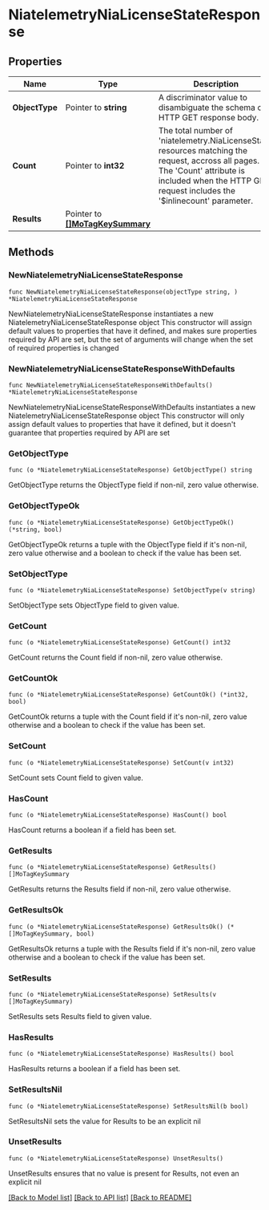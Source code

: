 # NiatelemetryNiaLicenseStateResponse

## Properties

Name | Type | Description | Notes
------------ | ------------- | ------------- | -------------
**ObjectType** | Pointer to **string** | A discriminator value to disambiguate the schema of a HTTP GET response body. | 
**Count** | Pointer to **int32** | The total number of &#39;niatelemetry.NiaLicenseState&#39; resources matching the request, accross all pages. The &#39;Count&#39; attribute is included when the HTTP GET request includes the &#39;$inlinecount&#39; parameter. | [optional] 
**Results** | Pointer to [**[]MoTagKeySummary**](MoTagKeySummary.md) |  | [optional] 

## Methods

### NewNiatelemetryNiaLicenseStateResponse

`func NewNiatelemetryNiaLicenseStateResponse(objectType string, ) *NiatelemetryNiaLicenseStateResponse`

NewNiatelemetryNiaLicenseStateResponse instantiates a new NiatelemetryNiaLicenseStateResponse object
This constructor will assign default values to properties that have it defined,
and makes sure properties required by API are set, but the set of arguments
will change when the set of required properties is changed

### NewNiatelemetryNiaLicenseStateResponseWithDefaults

`func NewNiatelemetryNiaLicenseStateResponseWithDefaults() *NiatelemetryNiaLicenseStateResponse`

NewNiatelemetryNiaLicenseStateResponseWithDefaults instantiates a new NiatelemetryNiaLicenseStateResponse object
This constructor will only assign default values to properties that have it defined,
but it doesn't guarantee that properties required by API are set

### GetObjectType

`func (o *NiatelemetryNiaLicenseStateResponse) GetObjectType() string`

GetObjectType returns the ObjectType field if non-nil, zero value otherwise.

### GetObjectTypeOk

`func (o *NiatelemetryNiaLicenseStateResponse) GetObjectTypeOk() (*string, bool)`

GetObjectTypeOk returns a tuple with the ObjectType field if it's non-nil, zero value otherwise
and a boolean to check if the value has been set.

### SetObjectType

`func (o *NiatelemetryNiaLicenseStateResponse) SetObjectType(v string)`

SetObjectType sets ObjectType field to given value.


### GetCount

`func (o *NiatelemetryNiaLicenseStateResponse) GetCount() int32`

GetCount returns the Count field if non-nil, zero value otherwise.

### GetCountOk

`func (o *NiatelemetryNiaLicenseStateResponse) GetCountOk() (*int32, bool)`

GetCountOk returns a tuple with the Count field if it's non-nil, zero value otherwise
and a boolean to check if the value has been set.

### SetCount

`func (o *NiatelemetryNiaLicenseStateResponse) SetCount(v int32)`

SetCount sets Count field to given value.

### HasCount

`func (o *NiatelemetryNiaLicenseStateResponse) HasCount() bool`

HasCount returns a boolean if a field has been set.

### GetResults

`func (o *NiatelemetryNiaLicenseStateResponse) GetResults() []MoTagKeySummary`

GetResults returns the Results field if non-nil, zero value otherwise.

### GetResultsOk

`func (o *NiatelemetryNiaLicenseStateResponse) GetResultsOk() (*[]MoTagKeySummary, bool)`

GetResultsOk returns a tuple with the Results field if it's non-nil, zero value otherwise
and a boolean to check if the value has been set.

### SetResults

`func (o *NiatelemetryNiaLicenseStateResponse) SetResults(v []MoTagKeySummary)`

SetResults sets Results field to given value.

### HasResults

`func (o *NiatelemetryNiaLicenseStateResponse) HasResults() bool`

HasResults returns a boolean if a field has been set.

### SetResultsNil

`func (o *NiatelemetryNiaLicenseStateResponse) SetResultsNil(b bool)`

 SetResultsNil sets the value for Results to be an explicit nil

### UnsetResults
`func (o *NiatelemetryNiaLicenseStateResponse) UnsetResults()`

UnsetResults ensures that no value is present for Results, not even an explicit nil

[[Back to Model list]](../README.md#documentation-for-models) [[Back to API list]](../README.md#documentation-for-api-endpoints) [[Back to README]](../README.md)


